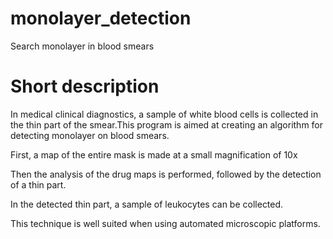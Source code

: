 # monolayer_detection
Search monolayer in blood smears


# Short description
In medical clinical diagnostics, a sample of white blood cells is collected in the thin part of the smear.This program is aimed at creating an algorithm for detecting monolayer on blood smears.  

First, a map of the entire mask is made at a small magnification of 10x

Then the analysis of the drug maps is performed, followed by the detection of a thin part.     


In the detected thin part, a sample of leukocytes can be collected.

This technique is well suited when using automated microscopic platforms.